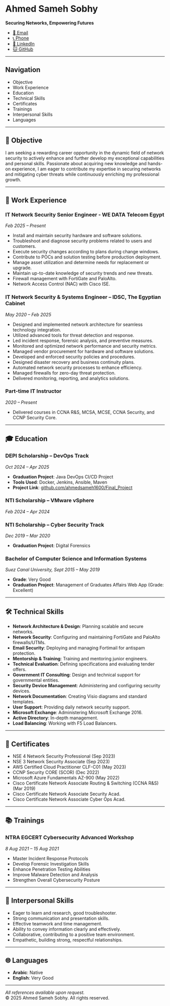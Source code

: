 # Ahmed Sameh Sobhy

**Securing Networks, Empowering Futures**

- [📧 Email](mailto:ahmedsameh1600@gmail.com)
- [📞 Phone](tel:+201063257074)
- [🔗 LinkedIn](https://www.linkedin.com/in/ahmed-sameh-sobhy/)
- [🐱 GitHub](https://github.com/ahmedsameh1600/)

---

## Navigation

- Objective
- Work Experience
- Education
- Technical Skills
- Certificates
- Trainings
- Interpersonal Skills
- Languages

---

## 🎯 Objective

I am seeking a rewarding career opportunity in the dynamic field of network security to actively enhance and further develop my exceptional capabilities and personal skills. Passionate about acquiring new knowledge and hands-on experience, I am eager to contribute my expertise in securing networks and mitigating cyber threats while continuously enriching my professional growth.

---

## 💼 Work Experience

### IT Network Security Senior Engineer - WE DATA Telecom Egypt  
*Feb 2025 – Present*

- Install and maintain security hardware and software solutions.
- Troubleshoot and diagnose security problems related to users and customers.
- Execute security changes according to plans during change windows.
- Contribute to POCs and solution testing before production deployment.
- Manage asset utilization and determine needs for replacement or upgrade.
- Maintain up-to-date knowledge of security trends and new threats.
- Firewall management with FortiGate and PaloAlto.
- Network Access Control (NAC) with Cisco ISE.

### IT Network Security & Systems Engineer – IDSC, The Egyptian Cabinet  
*May 2020 – Feb 2025*

- Designed and implemented network architecture for seamless technology integration.
- Utilized advanced tools for threat detection and response.
- Led incident response, forensic analysis, and preventive measures.
- Monitored and optimized network performance and security metrics.
- Managed vendor procurement for hardware and software solutions.
- Developed and enforced security policies and procedures.
- Designed disaster recovery and business continuity plans.
- Automated network security processes to enhance efficiency.
- Managed firewalls for zero-day threat protection.
- Delivered monitoring, reporting, and analytics solutions.

### Part-time IT Instructor  
*2020 – Present*

- Delivered courses in CCNA R&S, MCSA, MCSE, CCNA Security, and CCNP Security Core.

---

## 🎓 Education

### DEPI Scholarship – DevOps Track  
*Oct 2024 – Apr 2025*

- **Graduation Project**: Java DevOps CI/CD Project
- **Tools Used**: Docker, Jenkins, Ansible, Maven
- **Project Link**: [github.com/ahmedsameh1600/Final_Project](https://github.com/ahmedsameh1600/Final_Project)

### NTI Scholarship – VMware vSphere  
*Feb 2024 – Apr 2024*

### NTI Scholarship – Cyber Security Track  
*Dec 2019 – Mar 2020*

- **Graduation Project**: Digital Forensics

### Bachelor of Computer Science and Information Systems  
*Suez Canal University, Sept 2015 – May 2019*

- **Grade**: Very Good
- **Graduation Project**: Management of Graduates Affairs Web App (Grade: Excellent)

---

## 🛠️ Technical Skills

- **Network Architecture & Design**: Planning scalable and secure networks.
- **Network Security**: Configuring and maintaining FortiGate and PaloAlto firewalls/UTMs.
- **Email Security**: Deploying and managing Fortimail for antispam protection.
- **Mentorship & Training**: Training and mentoring junior engineers.
- **Technical Evaluation**: Defining specifications and evaluating tender offers.
- **Government IT Consulting**: Design and technical support for governmental entities.
- **Security Device Management**: Administering and configuring security devices.
- **Network Documentation**: Creating Visio diagrams and standard templates.
- **User Support**: Providing daily network security support.
- **Microsoft Exchange**: Administering Microsoft Exchange 2016.
- **Active Directory**: In-depth management.
- **Load Balancing**: Working with F5 Load Balancers.

---

## 📜 Certificates

- NSE 4 Network Security Professional (Sep 2023)
- NSE 3 Network Security Associate (Sep 2023)
- AWS Certified Cloud Practitioner CLF-C01 (May 2023)
- CCNP Security CORE (SCOR) (Dec 2022)
- Microsoft Azure Fundamentals AZ-900 (May 2022)
- Cisco Certificate Network Associate Routing & Switching (CCNA R&S) (Mar 2019)
- Cisco Certificate Network Associate Security Acad.
- Cisco Certificate Network Associate Cyber Ops Acad.

---

## 📚 Trainings

### NTRA EGCERT Cybersecurity Advanced Workshop  
*8 Aug 2021 – 15 Aug 2021*

- Master Incident Response Protocols
- Develop Forensic Investigation Skills
- Enhance Penetration Testing Abilities
- Improve Malware Detection and Analysis
- Strengthen Overall Cybersecurity Posture

---

## 🤝 Interpersonal Skills

- Eager to learn and research, good troubleshooter.
- Strong communication and presentation skills.
- Effective teamwork and time management.
- Ability to convey information clearly and effectively.
- Collaborative, contributing to a positive team environment.
- Empathetic, building strong, respectful relationships.

---

## 🌐 Languages

- **Arabic**: Native
- **English**: Very Good

---

*All references available upon request.*  
© 2025 Ahmed Sameh Sobhy. All rights reserved.
